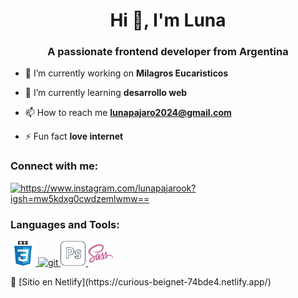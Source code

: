 <h1 align="center">Hi 👋, I'm Luna</h1>
<h3 align="center">A passionate frontend developer from Argentina</h3>

- 🔭 I’m currently working on **Milagros Eucaristicos**

- 🌱 I’m currently learning **desarrollo web**

- 📫 How to reach me **lunapajaro2024@gmail.com**

- ⚡ Fun fact **love internet**

<h3 align="left">Connect with me:</h3>
<p align="left">
<a href="https://instagram.com/https://www.instagram.com/lunapajarook?igsh=mw5kdxg0cwdzemlwmw==" target="blank"><img align="center" src="https://raw.githubusercontent.com/rahuldkjain/github-profile-readme-generator/master/src/images/icons/Social/instagram.svg" alt="https://www.instagram.com/lunapajarook?igsh=mw5kdxg0cwdzemlwmw==" height="30" width="40" /></a>
</p>

<h3 align="left">Languages and Tools:</h3>
<p align="left"> <a href="https://www.w3schools.com/css/" target="_blank" rel="noreferrer"> <img src="https://raw.githubusercontent.com/devicons/devicon/master/icons/css3/css3-original-wordmark.svg" alt="css3" width="40" height="40"/> </a> <a href="https://git-scm.com/" target="_blank" rel="noreferrer"> <img src="https://www.vectorlogo.zone/logos/git-scm/git-scm-icon.svg" alt="git" width="40" height="40"/> </a> <a href="https://www.photoshop.com/en" target="_blank" rel="noreferrer"> <img src="https://raw.githubusercontent.com/devicons/devicon/master/icons/photoshop/photoshop-line.svg" alt="photoshop" width="40" height="40"/> </a> <a href="https://sass-lang.com" target="_blank" rel="noreferrer"> <img src="https://raw.githubusercontent.com/devicons/devicon/master/icons/sass/sass-original.svg" alt="sass" width="40" height="40"/> </a> </p>
🔗 [Sitio en Netlify](https://curious-beignet-74bde4.netlify.app/)
